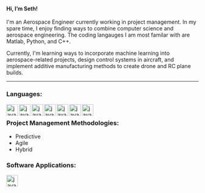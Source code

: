 #### Hi, I’m Seth!

I'm an Aerospace Engineer currently working in project management. In my spare time,
I enjoy finding ways to combine computer science and aerospace engineering.
The coding langauges I am most familar with are Matlab, Python, and C++.  

Currently, I'm learning ways to incorporate machine learning into aerospace-related projects, design control systems in aircraft,
and implement additive manufacturing methods to create drone and RC plane builds.

---

### Languages:         

<img align="left" alt="java" width="30px" src="https://cdn.jsdelivr.net/gh/devicons/devicon@latest/icons/matlab/matlab-original.svg"/>         
<img align="left" alt="java" width="30px" src="https://cdn.jsdelivr.net/gh/devicons/devicon@latest/icons/python/python-original.svg"/>
<img align="left" alt="java" width="30px" src="https://cdn.jsdelivr.net/gh/devicons/devicon@latest/icons/cplusplus/cplusplus-original.svg"/>          
<img align="left" alt="java" width="30px" src="https://cdn.jsdelivr.net/gh/devicons/devicon@latest/icons/c/c-original.svg"/>
<img align="left" alt="java" width="30px" src="https://cdn.jsdelivr.net/gh/devicons/devicon@latest/icons/labview/labview-original.svg"/>                   
<img align="left" alt="java" width="30px" src="https://cdn.jsdelivr.net/gh/devicons/devicon@latest/icons/html5/html5-original.svg"/>        
<img align="left" alt="java" width="30px" src="https://cdn.jsdelivr.net/gh/devicons/devicon@latest/icons/css3/css3-original.svg"/><br>
                         
### Project Management Methodologies:

<ul>
    <li>Predictive</li>  
    <li>Agile</li> 
    <li>Hybrid</li> 
</ul>             

### Software Applications:   

<img align="left" alt="java" width="30px" src="https://cdn.jsdelivr.net/gh/devicons/devicon@latest/icons/vscode/vscode-original.svg"/>
          


<!---
Freefall802/Freefall802 is a ✨ special ✨ repository because its `README.md` (this file) appears on your GitHub profile.
You can click the Preview link to take a look at your changes.
--->
